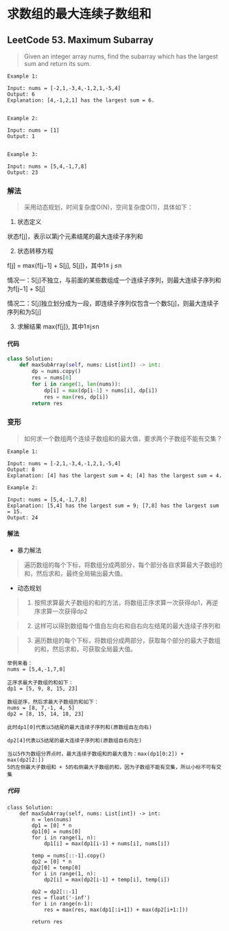# 求数组的最大连续子数组和

## LeetCode 53. Maximum Subarray

> Given an integer array nums, find the subarray which has the largest sum and return its sum.

```
Example 1:

Input: nums = [-2,1,-3,4,-1,2,1,-5,4]
Output: 6
Explanation: [4,-1,2,1] has the largest sum = 6.


Example 2:

Input: nums = [1]
Output: 1


Example 3:

Input: nums = [5,4,-1,7,8]
Output: 23
```

### 解法

> 采用动态规划，时间复杂度O(N)，空间复杂度O(1)，具体如下：

1. 状态定义

状态f[j]，表示以第j个元素结尾的最大连续子序列和

2. 状态转移方程

f[j] = max{f[j−1] + S[j], S[j]}，其中1≤ j ≤n

情况一：S[j]不独立，与前面的某些数组成一个连续子序列，则最大连续子序列和为f[j−1] + S[j]

情况二：S[j]独立划分成为一段，即连续子序列仅包含一个数S[j]，则最大连续子序列和为S[j]

3. 求解结果
max{f[j]}, 其中1≤j≤n

#### 代码

```python
class Solution:
    def maxSubArray(self, nums: List[int]) -> int:
        dp = nums.copy()
        res = nums[0]
        for i in range(1, len(nums)):
            dp[i] = max(dp[i-1] + nums[i], dp[i])
            res = max(res, dp[i])
        return res
```

### 变形

> 如何求一个数组两个连续子数组和的最大值，要求两个子数组不能有交集？

```
Example 1:

Input: nums = [-2,1,-3,4,-1,2,1,-5,4]
Output: 8
Explanation: [4] has the largest sum = 4; [4] has the largest sum = 4.

Example 2:

Input: nums = [5,4,-1,7,8]
Explanation: [5,4] has the largest sum = 9; [7,8] has the largest sum = 15.
Output: 24
```

#### 解法

- 暴力解法

> 遍历数组的每个下标，将数组分成两部分，每个部分各自求算最大子数组的和，然后求和，最终全局输出最大值。

- 动态规划

> 1. 按照求算最大子数组的和的方法，将数组正序求算一次获得dp1，再逆序求算一次获得dp2

> 2. 这样可以得到数组每个值自左向右和自右向左结尾的最大连续子序列和

> 3. 遍历数组的每个下标，将数组分成两部分，获取每个部分的最大子数组的和，然后求和，可获取全局最大值。


```
举例来看：
nums = [5,4,-1,7,8]

正序求最大子数组的和如下：
dp1 = [5, 9, 8, 15, 23]

数组逆序，然后求最大子数组的和如下：
nums = [8, 7,-1, 4, 5]
dp2 = [8, 15, 14, 18, 23]

此时dp1[0]代表以5结尾的最大连续子序列和(原数组自左向右)

dp2[4]代表以5结尾的最大连续子序列和(原数组自右向左)

当以5作为数组分界点时，最大连续子数组和的最大值为：max(dp1[0:2]) + max(dp2[2:])
5的左侧最大子数组和 + 5的右侧最大子数组的和，因为子数组不能有交集，所以小标不可有交集
```

##### 代码

```python3
class Solution:
    def maxSubArray(self, nums: List[int]) -> int:
        n = len(nums)
        dp1 = [0] * n
        dp1[0] = nums[0]
        for i in range(1, n):
            dp1[i] = max(dp1[i-1] + nums[i], nums[i])
        
        temp = nums[::-1].copy()
        dp2 = [0] * n
        dp2[0] = temp[0]
        for i in range(1, n):
            dp2[i] = max(dp2[i-1] + temp[i], temp[i])

        dp2 = dp2[::-1]
        res = float('-inf')
        for i in range(n-1):
            res = max(res, max(dp1[:i+1]) + max(dp2[i+1:]))

        return res
```